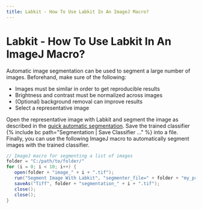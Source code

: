 ```yaml
---
title: Labkit - How To Use Labkit In An ImageJ Macro?
---
```


# Labkit - How To Use Labkit In An ImageJ Macro?

Automatic image segmentation can be used to segment a large number of images. Beforehand, make sure of the following:

- Images must be similar in order to get reproducible results
- Brightness and contrast must be normalized across images
- (Optional) background removal can improve results
- Select a representative image

Open the representative image with Labkit and segment the image as described in the [quick automatic segmentation](). Save the trained classifier {% include bc path="Segmentation | Save Classifier ..." %} into a file. Finally, you can use the following ImageJ macro to automatically segment images with the trained classifier.

```java
// ImageJ macro for segmenting a list of images
folder = "C:/path/to/folder/"
for (i = 0; i < 10; i++) {
   open(folder + "image_" + i + ".tif");
   run("Segment Image With Labkit", "segmenter_file=" + folder + "my_pretrained_classifier.classifier use_gpu=false");
   saveAs("Tiff", folder + "segmentation_" + i + ".tif");
   close();
   close();
}
```

